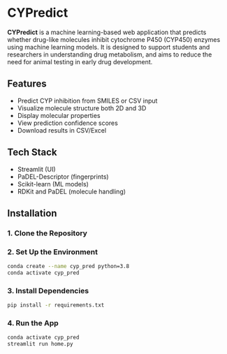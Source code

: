 # CYPredict

**CYPredict** is a machine learning-based web application that predicts whether drug-like molecules inhibit cytochrome P450 (CYP450) enzymes using machine learning models. It is designed to support students and researchers in understanding drug metabolism, and aims to reduce the need for animal testing in early drug development.


## Features
- Predict CYP inhibition from SMILES or CSV input
- Visualize molecule structure both 2D and 3D
- Display molecular properties
- View prediction confidence scores
- Download results in CSV/Excel


## Tech Stack
- Streamlit (UI)
- PaDEL-Descriptor (fingerprints)
- Scikit-learn (ML models)
- RDKit and PaDEL (molecule handling)



## Installation

### 1. Clone the Repository

### 2. Set Up the Environment

```bash
conda create --name cyp_pred python=3.8
conda activate cyp_pred
```

### 3. Install Dependencies
```bash
pip install -r requirements.txt
```
### 4. Run the App
```bash
conda activate cyp_pred
streamlit run home.py
```






